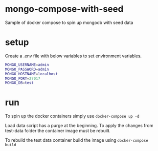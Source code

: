 # mongo-compose-with-seed

Sample of docker compose to spin up mongodb with seed data

# setup

Create a .env file with below variables to set environment variables.

```m
MONGO_USERNAME=admin
MONGO_PASSWORD=admin
MONGO_HOSTNAME=localhost
MONGO_PORT=27017
MONGO_DB=test
```

# run

To spin up the docker containers simply use
`docker-compose up -d`

Load data script has a purge at the beginning. To apply the changes from test-data folder the container image must be rebuilt.

To rebuild the test data container build the image using
`docker-compose build`
